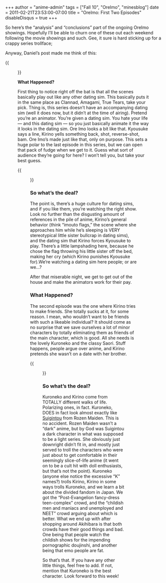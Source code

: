 +++
author = "anime-admin"
tags = ["Fall 10", "OreImo", "minesblog"]
date = 2011-02-21T23:53:00-07:00
title = "OreImo: First Two Episodes"
disableDisqus = true
+++

So here’s the “analysis” and “conclusions” part of the ongoing OreImo showings. Hopefully I’ll be able to churn one of these out each weekend following the movie showings and such. Gee, it sure is hard sticking up for a crappy series trollface;

Anyway, Daniel’s post made me think of this:

{{<figure src="http://minesblog.com/anime/files/2011/02/1293412269215-236x300.png" link="http://minesblog.com/anime/files/2011/02/1293412269215.png" caption="My Ragna can&#39;t be this INFERNOH DEVOWAR" width="236" height="300">}}

<!--more-->

**What Happened?**

First thing to notice right off the bat is that all the scenes basically play out like any other dating sim. This basically puts it in the same place as Clannad, Amagami, True Tears, take your pick. Thing is, this series doesn’t have an accompanying dating sim (well it does now, but it didn’t at the time of airing). Pretend you’re an animator. You’re given a dating sim. You hate your life — and this dating sim — so you just basically animate it the way it looks in the dating sim. Ore Imo looks a bit like that. Kyousuke says a line, Kirino yells something back, shot, reverse-shot, bam. Ore Imo’s made just like that, only on purpose. This sets a huge polar to the last episode in this series, but we can open that pack of fudge when we get to it. Guess what sort of audience they’re going for here? I won’t tell you, but take your best guess.

{{<figure src="http://minesblog.com/anime/files/2011/02/1286450741739-1024x576.jpg" link="http://minesblog.com/anime/files/2011/02/1286450741739.jpg" caption="I think this is a clue" width="640" height="360">}}

### **So what’s the deal?**

The point is, there’s a huge culture for dating sims, and if you like them, you’re watching the right show. Look no further than the disgusting amount of references in the pile of anime, Kirino’s general behavior (think “imouto flags,” the scene where she approaches him while he’s sleeping is VERY stereotypical little sister bullcrap in dating sims), and the dating sim that Kirino forces Kyousuke to play. There’s a little lampshading here, because he chose the flag throwing his little sister off the bed, making her cry (which Kirino punishes Kyousuke for).We’re watching a dating sim here people; or are we…?

After that miserable night, we get to get out of the house and make the animators work for their pay.

### **What Happened?**

The second episode was the one where Kirino tries to make friends. She totally sucks at it, for some reason. I mean, who wouldn’t want to be friends with such a likeable individual? It should come as no surprise that we save ourselves a lot of minor characters by totally eliminating them as friends of the main character, which is good. All she needs is the lovely Kuroneko and the classy Saori. Stuff happens, people argue over anime, and Kirino pretends she wasn’t on a date with her brother.

{{<figure src="http://minesblog.com/anime/files/2011/02/23_oreimo09.jpg" link="http://minesblog.com/anime/files/2011/02/23_oreimo09.jpg" caption="&gt;:(" width="400" height="225">}}

### **So what’s the deal?**

Kuroneko and Kirino come from TOTALLY different walks of life. Polarizing ones, in fact. Kuroneko, DOES in fact look almost exactly like [Suigintou](http://www.cosplayisland.co.uk/files/costumes/2425/21367/sgintou.jpg) from Rozen Maiden. This is no accident. Rozen Maiden wasn’t a “dark” anime, but by God was Suigintou a dark character in what was supposed to be a light series. She obviously just downright didn’t fit in, and mostly just served to troll the characters who were just about to get comfortable in their seemingly slice-of-life anime (it went on to be a cult hit with doll enthusiasts, but that’s not the point). Kuroneko (anyone else notice the excessive “K” names?) trolls Kirino, Kirino in some ways trolls Kuroneko, and we learn a bit about the divided fandom in Japan. We got the “Post-Evangelion fancy-dress teen-complex” crowd, and the “childish men and maniacs and unemployed and NEET” crowd arguing about which is better. What we end up with after shopping around Akihibara is that both crowds have their good things and bad. One being that people watch the childish shows for the impending pornographic doujinshi, and another being that emo people are fat.

So that’s that. If you have any other little things, feel free to add. If not, mention that Kuroneko is the best character. Look forward to this week!
